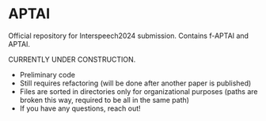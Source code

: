 # APTAI
Official repository for Interspeech2024 submission. Contains f-APTAI and APTAI.

CURRENTLY UNDER CONSTRUCTION.
  - Preliminary code
  - Still requires refactoring (will be done after another paper is published)
  - Files are sorted in directories only for organizational purposes (paths are broken this way, required to be all in the same path)
  - If you have any questions, reach out!
